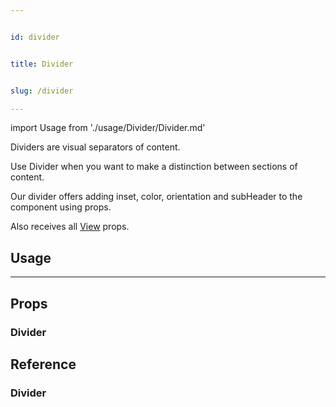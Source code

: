 ```yaml
---


id: divider


title: Divider


slug: /divider

---
```




import Usage from './usage/Divider/Divider.md'



Dividers are visual separators of content.

Use Divider when you want to make a distinction between sections of content.

Our divider offers adding inset, color, orientation and subHeader to the component using props.

Also receives all [View](https://reactnative.dev/docs/view#props) props.



## Usage


<Usage />

---


## Props

### Divider




## Reference

### Divider

